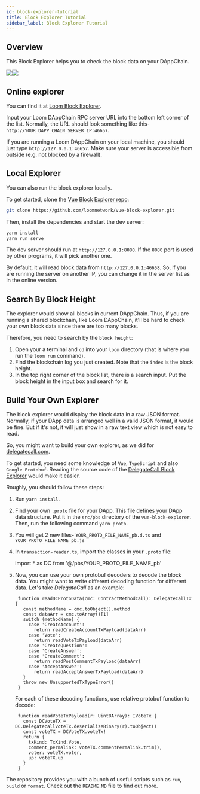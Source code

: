 ```yaml
---
id: block-explorer-tutorial
title: Block Explorer Tutorial
sidebar_label: Block Explorer Tutorial
---
```


## Overview

This Block Explorer helps you to check the block data on your DAppChain.

![](/developers/img/block_explorer.png)![](/developers/img/block_explorer_details.png)

## Online explorer

You can find it at [Loom Block Explorer](https://blockexplorer.loomx.io).

Input your Loom DAppChain RPC server URL into the bottom left corner of the list. Normally, the URL should look something like this-`http://YOUR_DAPP_CHAIN_SERVER_IP:46657`.

If you are running a Loom DAppChain on your local machine, you should just type `http://127.0.0.1:46657`. Make sure your server is accessible from outside (e.g. not blocked by a firewall).

## Local Explorer

You can also run the block explorer locally.

To get started, clone the [Vue Block Explorer repo](https://github.com/loomnetwork/vue-block-explorer):

```bash
git clone https://github.com/loomnetwork/vue-block-explorer.git
```

Then, install the dependencies and start the dev server:

```bash
yarn install
yarn run serve
```

The dev server should run at `http://127.0.0.1:8080`. If the `8080` port is used by other programs, it will pick another one.

By default, it will read block data from `http://127.0.0.1:46658`. So, if you are running the server on another IP, you can change it in the server list as in the online version.

## Search By Block Height

The explorer would show all blocks in current DAppChain. Thus, if you are running a shared blockchain, like Loom DAppChain, it'll be hard to check your own block data since there are too many blocks.

Therefore, you need to search by the `block height`:

1. Open your a terminal and `cd` into your `loom` directory (that is where you run the `loom run` command).
2. Find the blockchain log you just created. Note that the `index` is the block height.
3. In the top right corner of the block list, there is a search input. Put the block height in the input box and search for it.

## Build Your Own Explorer

The block explorer would display the block data in a raw JSON format. Normally, if your DApp data is arranged well in a valid JSON format, it would be fine. But if it's not, it will just show in a raw text view which is not easy to read.

So, you might want to build your own explorer, as we did for [delegatecall.com](http://blockchain.delegatecall.com).

To get started, you need some knowledge of `Vue`, `TypeScript` and also `Google Protobuf`. Reading the source code of the [DelegateCall Block Explorer](https://github.com/loomnetwork/vue-block-explorer/tree/dc-2) would make it easier.

Roughly, you should follow these steps:

1. Run `yarn install`.
2. Find your own `.proto` file for your DApp. This file defines your DApp data structure. Put it in the `src/pbs` directory of the `vue-block-explorer`. Then, run the following command `yarn proto`.
3. You will get 2 new files- `YOUR_PROTO_FILE_NAME_pb.d.ts` and `YOUR_PROTO_FILE_NAME_pb.js`
4. In `transaction-reader.ts`, import the classes in your `.proto` file:

    import * as DC from '@/pbs/YOUR_PROTO_FILE_NAME_pb'
    

4. Now, you can use your own protobuf decoders to decode the block data. You might want to write different decoding function for different data. Let's take *DelegateCall* as an example:
    
        function readDCProtoData(cmc: ContractMethodCall): DelegateCallTx {
          const methodName = cmc.toObject().method
          const dataArr = cmc.toArray()[1]
          switch (methodName) {
            case 'CreateAccount':
              return readCreateAccountTxPayload(dataArr)
            case 'Vote':
              return readVoteTxPayload(dataArr)
            case 'CreateQuestion':
            case 'CreateAnswer':
            case 'CreateComment':
              return readPostCommentTxPayload(dataArr)
            case 'AcceptAnswer':
              return readAcceptAnswerTxPayload(dataArr)
          }
          throw new UnsupportedTxTypeError()
        }
        
    
    For each of these decoding functions, use relative protobuf function to decode:
    
        function readVoteTxPayload(r: Uint8Array): IVoteTx {
          const DCVoteTX = DC.DelegatecallVoteTx.deserializeBinary(r).toObject()
          const voteTX = DCVoteTX.voteTx!
          return {
            txKind: TxKind.Vote,
            comment_permalink: voteTX.commentPermalink.trim(),
            voter: voteTX.voter,
            up: voteTX.up
          }
        }
        

The repository provides you with a bunch of useful scripts such as `run`, `build` or `format`. Check out the `README.MD` file to find out more.